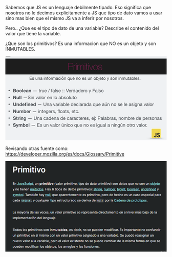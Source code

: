 Sabemos que JS es un lenguaje debilmente tipado. Eso significa que nosotros no le decimos explicitamente a JS que tipo de dato vamos a usar sino mas bien que el mismo JS va a inferir por nosotros.

Pero.. ¿Que es el tipo de dato de una variable? Describe el contenido del valor que tiene la variable.

¿Que son los primitivos? Es una informacion que NO es un objeto y son INMUTABLES.

![alt text](image.png)

Revisando otras fuente como: https://developer.mozilla.org/es/docs/Glossary/Primitive

![alt text](image-1.png)